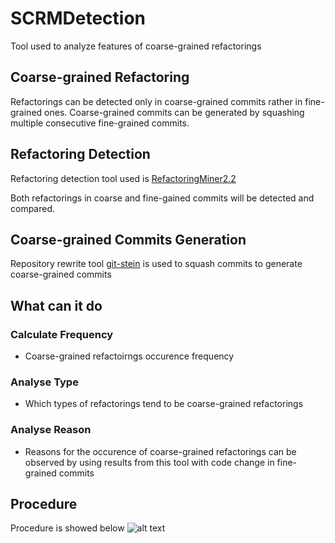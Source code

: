 # SCRMDetection

Tool used to analyze features of coarse-grained refactorings

## Coarse-grained Refactoring
Refactorings can be detected only in coarse-grained commits rather in fine-grained ones. Coarse-grained commits can be generated by squashing multiple consecutive fine-grained commits.

## Refactoring Detection
Refactoring detection tool used is [RefactoringMiner2.2](https://github.com/tsantalis/RefactoringMiner)

Both refactorings in coarse and fine-gained commits will be detected and compared.

## Coarse-grained Commits Generation
Repository rewrite tool [git-stein](https://github.com/sh5i/git-stein) is used to squash commits to generate coarse-grained commits

## What can it do

### Calculate Frequency
- Coarse-grained refactoirngs occurence frequency
### Analyse Type
- Which types of refactorings tend to be coarse-grained refactorings
### Analyse Reason
- Reasons for the occurence of coarse-grained refactorings can be observed by using results from this tool with code change in fine-grained commits

## Procedure
Procedure is showed below
![alt text](https://github.com/MashiroCl/SCRMDetectoin/blob/main/study_procedure)
